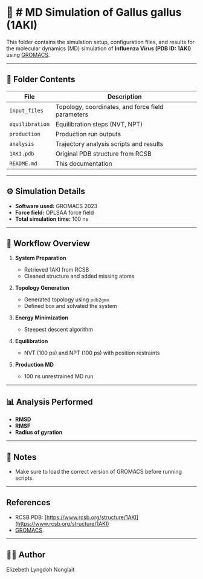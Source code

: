 # 🧬 # MD Simulation of Gallus gallus (1AKI)

This folder contains the simulation setup, configuration files, and results for the molecular dynamics (MD) simulation of **Influenza Virus (PDB ID: 1AKI)** using [GROMACS](http://www.gromacs.org/).

---

## 📁 Folder Contents

| File                   | Description                                          |
|------------------------|------------------------------------------------------|
| `input_files`          | Topology, coordinates, and force field parameters    |
| `equilibration`        | Equilibration steps (NVT, NPT)                       |
| `production`           | Production run outputs                               |
| `analysis`             | Trajectory analysis scripts and results              |
| `1AKI.pdb`             | Original PDB structure from RCSB                     |
| `README.md`            | This documentation                                   |

---

## ⚙️ Simulation Details

- **Software used:** GROMACS 2023
- **Force field:** OPLSAA force field
- **Total simulation time:** 100 ns

---

## 🧪 Workflow Overview

1. **System Preparation**
   - Retrieved 1AKI from RCSB
   - Cleaned structure and added missing atoms

2. **Topology Generation**
   - Generated topology using `pdb2gmx`
   - Defined box and solvated the system

3. **Energy Minimization**
   - Steepest descent algorithm

4. **Equilibration**
   - NVT (100 ps) and NPT (100 ps) with position restraints

5. **Production MD**
   - 100 ns unrestrained MD run

---

## 📊 Analysis Performed

- **RMSD**
- **RMSF**
- **Radius of gyration**



---

## 📝 Notes

- Make sure to load the correct version of GROMACS before running scripts.


---

##  References

- RCSB PDB: [https://www.rcsb.org/structure/1AKI](https://www.rcsb.org/structure/1AKI)
- [GROMACS](http://www.gromacs.org/).

---

## 👩‍💻 Author
Elizebeth Lyngdoh Nonglait

